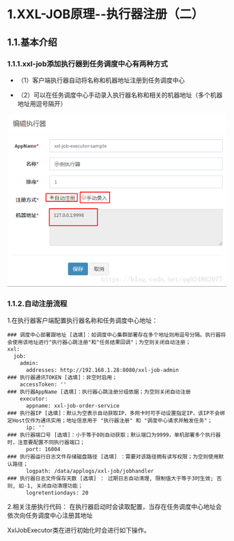 # 1.XXL-JOB原理--执行器注册（二）
## 1.1.基本介绍
### 1.1.1.xxl-job添加执行器到任务调度中心有两种方式

* （1）客户端执行器自动将名称和机器地址注册到任务调度中心

* （2）可以在任务调度中心手动录入执行器名称和相关的机器地址（多个机器地址用逗号隔开）

![](/static/image/20180914205517173.png)

### 1.1.2.自动注册流程
1.在执行器客户端配置执行器名称和任务调度中心地址：
```
### 调度中心部署跟地址 [选填]：如调度中心集群部署存在多个地址则用逗号分隔。执行器将会使用该地址进行"执行器心跳注册"和"任务结果回调"；为空则关闭自动注册；
xxl:
  job:
    admin:
      addresses: http://192.168.1.28:8080/xxl-job-admin
### 执行器通讯TOKEN [选填]：非空时启用；
    accessToken: ''
### 执行器AppName [选填]：执行器心跳注册分组依据；为空则关闭自动注册
    executor:
      appname: xxl-job-order-service
### 执行器IP [选填]：默认为空表示自动获取IP，多网卡时可手动设置指定IP，该IP不会绑定Host仅作为通讯实用；地址信息用于 "执行器注册" 和 "调度中心请求并触发任务"；
      ip: ''
### 执行器端口号 [选填]：小于等于0则自动获取；默认端口为9999，单机部署多个执行器时，注意要配置不同执行器端口；
      port: 16004
### 执行器运行日志文件存储磁盘路径 [选填] ：需要对该路径拥有读写权限；为空则使用默认路径；
      logpath: /data/applogs/xxl-job/jobhandler
### 执行器日志文件保存天数 [选填] ： 过期日志自动清理, 限制值大于等于3时生效; 否则, 如-1, 关闭自动清理功能；
      logretentiondays: 20
```
2.相关注册执行代码：
在执行器启动时会读取配置，当存在任务调度中心地址会依次向任务调度中心注册其地址

XxlJobExecutor类在进行初始化时会进行如下操作。

